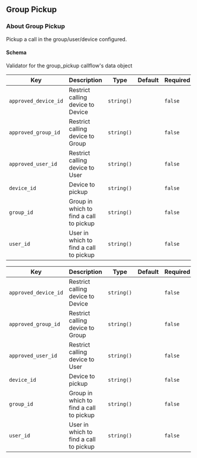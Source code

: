 ## Group Pickup

### About Group Pickup

Pickup a call in the group/user/device configured.

#### Schema

Validator for the group_pickup callflow's data object



Key | Description | Type | Default | Required
--- | ----------- | ---- | ------- | --------
`approved_device_id` | Restrict calling device to Device | `string()` |   | `false`
`approved_group_id` | Restrict calling device to Group | `string()` |   | `false`
`approved_user_id` | Restrict calling device to User | `string()` |   | `false`
`device_id` | Device to pickup | `string()` |   | `false`
`group_id` | Group in which to find a call to pickup | `string()` |   | `false`
`user_id` | User in which to find a call to pickup | `string()` |   | `false`



Key | Description | Type | Default | Required
--- | ----------- | ---- | ------- | --------
`approved_device_id` | Restrict calling device to Device | `string()` |   | `false`
`approved_group_id` | Restrict calling device to Group | `string()` |   | `false`
`approved_user_id` | Restrict calling device to User | `string()` |   | `false`
`device_id` | Device to pickup | `string()` |   | `false`
`group_id` | Group in which to find a call to pickup | `string()` |   | `false`
`user_id` | User in which to find a call to pickup | `string()` |   | `false`
